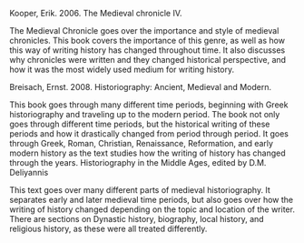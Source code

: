 Kooper, Erik. 2006. The Medieval chronicle IV.

The Medieval Chronicle goes over the importance and style of medieval chronicles. This book covers the importance of this genre, as well as how this way of writing history has changed throughout time. It also discusses why chronicles were written and they changed historical perspective, and how it was the most widely used medium for writing history. 

Breisach, Ernst. 2008. Historiography: Ancient, Medieval and Modern. 

This book goes through many different time periods, beginning with Greek historiography and traveling up to the modern period. The book not only goes through different time periods, but the historical writing of these periods and how it drastically changed from period through period. It goes through Greek, Roman, Christian, Renaissance, Reformation, and early modern history as the text studies how the writing of history has changed through the years. 
Historiography in the Middle Ages, edited by D.M. Deliyannis

This text goes over many different parts of medieval historiography. It separates early and later medieval time periods, but also goes over how the writing of history changed depending on the topic and location of the writer. There are sections on Dynastic history, biography, local history, and religious history, as these were all treated differently. 
